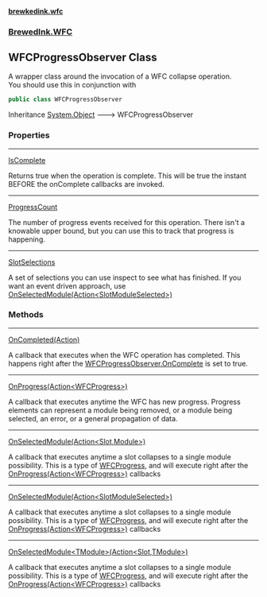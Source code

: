 #### [brewkedink.wfc](index.md 'index')
### [BrewedInk.WFC](BrewedInk_WFC.md 'BrewedInk.WFC')
## WFCProgressObserver Class
A wrapper class around the invocation of a WFC collapse operation.  
You should use this in conjunction with   
```csharp
public class WFCProgressObserver
```

Inheritance [System.Object](https://docs.microsoft.com/en-us/dotnet/api/System.Object 'System.Object') &#129106; WFCProgressObserver  
### Properties

***
[IsComplete](WFCProgressObserver_IsComplete.md 'BrewedInk.WFC.WFCProgressObserver.IsComplete')

Returns true when the operation is complete. This will be true the instant BEFORE the onComplete callbacks are invoked.  

***
[ProgressCount](WFCProgressObserver_ProgressCount.md 'BrewedInk.WFC.WFCProgressObserver.ProgressCount')

The number of progress events received for this operation. There isn't a knowable upper bound, but you can use this to track that progress is happening.  

***
[SlotSelections](WFCProgressObserver_SlotSelections.md 'BrewedInk.WFC.WFCProgressObserver.SlotSelections')

A set of selections you can use inspect to see what has finished. If you want an event driven approach, use [OnSelectedModule(Action&lt;SlotModuleSelected&gt;)](WFCProgressObserver_OnSelectedModule(Action_SlotModuleSelected_).md 'BrewedInk.WFC.WFCProgressObserver.OnSelectedModule(System.Action&lt;BrewedInk.WFC.SlotModuleSelected&gt;)')
### Methods

***
[OnCompleted(Action)](WFCProgressObserver_OnCompleted(Action).md 'BrewedInk.WFC.WFCProgressObserver.OnCompleted(System.Action)')

A callback that executes when the WFC operation has completed. This happens right after the [WFCProgressObserver.OnComplete](https://docs.microsoft.com/en-us/dotnet/api/WFCProgressObserver.OnComplete 'WFCProgressObserver.OnComplete') is set to true.  

***
[OnProgress(Action&lt;WFCProgress&gt;)](WFCProgressObserver_OnProgress(Action_WFCProgress_).md 'BrewedInk.WFC.WFCProgressObserver.OnProgress(System.Action&lt;BrewedInk.WFC.WFCProgress&gt;)')

A callback that executes anytime the WFC has new progress. Progress elements can represent a module being removed, or a module being selected, an error, or a general propagation of data.  

***
[OnSelectedModule(Action&lt;Slot,Module&gt;)](WFCProgressObserver_OnSelectedModule(Action_Slot_Module_).md 'BrewedInk.WFC.WFCProgressObserver.OnSelectedModule(System.Action&lt;BrewedInk.WFC.Slot,BrewedInk.WFC.Module&gt;)')

A callback that executes anytime a slot collapses to a single module possibility. This is a type of [WFCProgress](WFCProgress.md 'BrewedInk.WFC.WFCProgress'), and will execute right after the [OnProgress(Action&lt;WFCProgress&gt;)](WFCProgressObserver_OnProgress(Action_WFCProgress_).md 'BrewedInk.WFC.WFCProgressObserver.OnProgress(System.Action&lt;BrewedInk.WFC.WFCProgress&gt;)') callbacks  

***
[OnSelectedModule(Action&lt;SlotModuleSelected&gt;)](WFCProgressObserver_OnSelectedModule(Action_SlotModuleSelected_).md 'BrewedInk.WFC.WFCProgressObserver.OnSelectedModule(System.Action&lt;BrewedInk.WFC.SlotModuleSelected&gt;)')

A callback that executes anytime a slot collapses to a single module possibility. This is a type of [WFCProgress](WFCProgress.md 'BrewedInk.WFC.WFCProgress'), and will execute right after the [OnProgress(Action&lt;WFCProgress&gt;)](WFCProgressObserver_OnProgress(Action_WFCProgress_).md 'BrewedInk.WFC.WFCProgressObserver.OnProgress(System.Action&lt;BrewedInk.WFC.WFCProgress&gt;)') callbacks  

***
[OnSelectedModule&lt;TModule&gt;(Action&lt;Slot,TModule&gt;)](WFCProgressObserver_OnSelectedModule_TModule_(Action_Slot_TModule_).md 'BrewedInk.WFC.WFCProgressObserver.OnSelectedModule&lt;TModule&gt;(System.Action&lt;BrewedInk.WFC.Slot,TModule&gt;)')

A callback that executes anytime a slot collapses to a single module possibility. This is a type of [WFCProgress](WFCProgress.md 'BrewedInk.WFC.WFCProgress'), and will execute right after the [OnProgress(Action&lt;WFCProgress&gt;)](WFCProgressObserver_OnProgress(Action_WFCProgress_).md 'BrewedInk.WFC.WFCProgressObserver.OnProgress(System.Action&lt;BrewedInk.WFC.WFCProgress&gt;)') callbacks  
